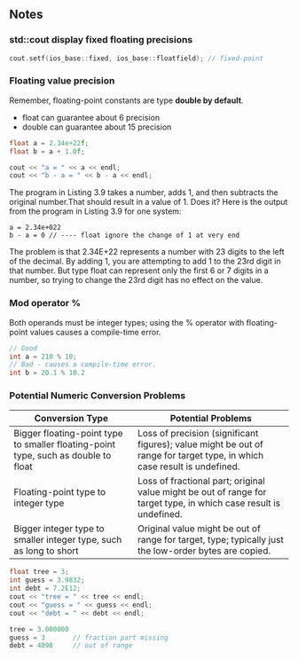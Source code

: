 ## Notes

### std::cout display fixed floating precisions
```c++
cout.setf(ios_base::fixed, ios_base::floatfield); // fixed-point
```

### Floating value precision
Remember, floating-point constants are type **double by default**.
- float can guarantee about 6 precision
- double can guarantee about 15 precision
```c++
float a = 2.34e+22f;
float b = a + 1.0f;

cout << "a = " << a << endl;
cout << "b - a = " << b - a << endl;
```

The program in Listing 3.9 takes a number, adds 1, and then subtracts the original number.That should result in a value of 1. Does it? Here is the output from the program in Listing 3.9 for one system:
```
a = 2.34e+022
b - a = 0 // ---- float ignore the change of 1 at very end
```
The problem is that 2.34E+22 represents a number with 23 digits to the left of the decimal. By adding 1, you are attempting to add 1 to the 23rd digit in that number. But type float can represent only the first 6 or 7 digits in a number, so trying to change the 23rd digit has no effect on the value.

### Mod operator %
Both operands must be integer types; using the % operator with floating-point values causes a compile-time error.
```c++
// Good
int a = 210 % 10;
// Bad - causes a compile-time error.
int b = 20.1 % 10.2
```

### Potential Numeric Conversion Problems
| Conversion Type | Potential Problems |
| ---- | ---- |
| Bigger floating-point type to smaller floating-point type, such as double to float | Loss of precision (significant figures); value might be out of range for target type, in which case result is undefined.|
| Floating-point type to integer type | Loss of fractional part; original value might be out of range for target type, in which case result is undefined. |
| Bigger integer type to smaller integer type, such as long to short | Original value might be out of range for target, type; typically just the low-order bytes are copied. |
```c++
float tree = 3;
int guess = 3.9832;
int debt = 7.2E12;
cout << "tree = " << tree << endl;
cout << "guess = " << guess << endl;
cout << "debt = " << debt << endl;
```
```c++
tree = 3.000000
guess = 3       // fraction part missing
debt = 4098     // out of range
```
